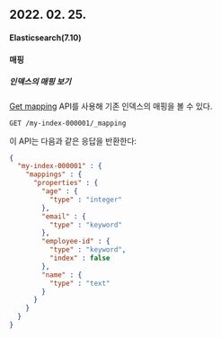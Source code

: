 ## 2022. 02. 25.

#### Elasticsearch(7.10)

#### 매핑

##### 인덱스의 매핑 보기

[Get mapping][get-mapping] API를 사용해 기존 인덱스의 매핑을 볼 수 있다.

```http
GET /my-index-000001/_mapping
```

이 API는 다음과 같은 응답을 반환한다:

```json
{
  "my-index-000001" : {
    "mappings" : {
      "properties" : {
        "age" : {
          "type" : "integer"
        },
        "email" : {
          "type" : "keyword"
        },
        "employee-id" : {
          "type" : "keyword",
          "index" : false
        },
        "name" : {
          "type" : "text"
        }
      }
    }
  }
}
```



[get-mapping]: https://www.elastic.co/guide/en/elasticsearch/reference/7.10/indices-get-mapping.html